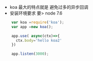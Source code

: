 * koa 最大的特点就是 避免过多的异步回调
* 安装环境要求 要> node 7.6

```js
	var koa =require('koa');
	var app =new koa();
	
	app.use( async(ctx)=>{
	  ctx.body='hello koa2'
	})
	
	app.listen(3000); 
```